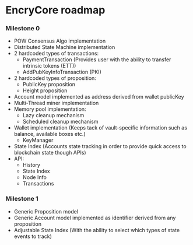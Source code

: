 # EncryCore roadmap

### Milestone 0
- POW Consensus Algo implementation
- Distributed State Machine implementation
- 2 hardcoded types of transactions:
    + PaymentTransaction (Provides user with the ability to transfer intrinsic tokens (ETT))
    + AddPubKeyInfoTransaction (PKI)
- 2 hardcoded types of proposition:
    + PublicKey proposition
    + Height proposition
- Account model implemented as address derived from wallet publicKey
- Multi-Thread miner implementation
- Memory pool implementation:
    + Lazy cleanup mechanism
    + Scheduled cleanup mechanism
- Wallet implementation (Keeps tack of vault-specific information such as balance, available boxes etc.)
    + KeyManager 
- State Index (Accounts state tracking in order to provide quick access to blockchain state though APIs)
- API:
    + History
    + State Index
    + Node Info
    + Transactions
        
### Milestone 1
- Generic Proposition model
- Generic Account model implemented as identifier derived from any proposition
- Adjustable State Index (With the ability to select which types of state events to track)
    
    

